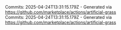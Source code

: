 Commits: 2025-04-24T13:31:15.179Z - Generated via https://github.com/marketplace/actions/artificial-grass
<br>
Commits: 2025-04-24T13:31:15.179Z - Generated via https://github.com/marketplace/actions/artificial-grass
<br>
